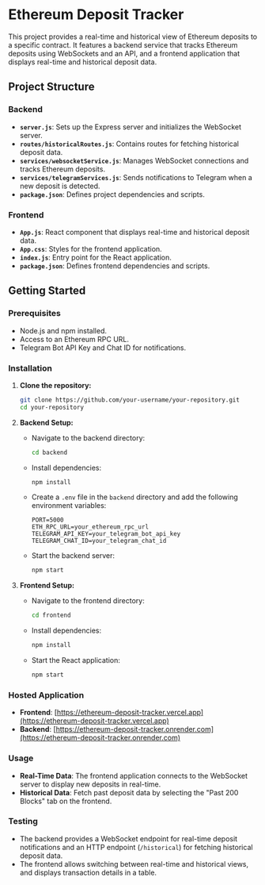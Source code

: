 # Ethereum Deposit Tracker

This project provides a real-time and historical view of Ethereum deposits to a specific contract. It features a backend service that tracks Ethereum deposits using WebSockets and an API, and a frontend application that displays real-time and historical deposit data.

## Project Structure

### Backend

- **`server.js`**: Sets up the Express server and initializes the WebSocket server.
- **`routes/historicalRoutes.js`**: Contains routes for fetching historical deposit data.
- **`services/websocketService.js`**: Manages WebSocket connections and tracks Ethereum deposits.
- **`services/telegramServices.js`**: Sends notifications to Telegram when a new deposit is detected.
- **`package.json`**: Defines project dependencies and scripts.

### Frontend

- **`App.js`**: React component that displays real-time and historical deposit data.
- **`App.css`**: Styles for the frontend application.
- **`index.js`**: Entry point for the React application.
- **`package.json`**: Defines frontend dependencies and scripts.

## Getting Started

### Prerequisites

- Node.js and npm installed.
- Access to an Ethereum RPC URL.
- Telegram Bot API Key and Chat ID for notifications.

### Installation

1. **Clone the repository:**

   ```bash
   git clone https://github.com/your-username/your-repository.git
   cd your-repository
   ```

2. **Backend Setup:**

   - Navigate to the backend directory:

     ```bash
     cd backend
     ```

   - Install dependencies:

     ```bash
     npm install
     ```

   - Create a `.env` file in the `backend` directory and add the following environment variables:

     ```
     PORT=5000
     ETH_RPC_URL=your_ethereum_rpc_url
     TELEGRAM_API_KEY=your_telegram_bot_api_key
     TELEGRAM_CHAT_ID=your_telegram_chat_id
     ```

   - Start the backend server:

     ```bash
     npm start
     ```

3. **Frontend Setup:**

   - Navigate to the frontend directory:

     ```bash
     cd frontend
     ```

   - Install dependencies:

     ```bash
     npm install
     ```

   - Start the React application:

     ```bash
     npm start
     ```

### Hosted Application

- **Frontend**: [https://ethereum-deposit-tracker.vercel.app](https://ethereum-deposit-tracker.vercel.app)
- **Backend**: [https://ethereum-deposit-tracker.onrender.com](https://ethereum-deposit-tracker.onrender.com)

### Usage

- **Real-Time Data**: The frontend application connects to the WebSocket server to display new deposits in real-time.
- **Historical Data**: Fetch past deposit data by selecting the "Past 200 Blocks" tab on the frontend.

### Testing

- The backend provides a WebSocket endpoint for real-time deposit notifications and an HTTP endpoint (`/historical`) for fetching historical deposit data.
- The frontend allows switching between real-time and historical views, and displays transaction details in a table.

